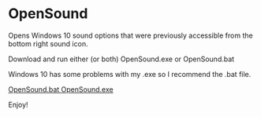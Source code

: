 # OpenSound
Opens Windows 10 sound options that were previously accessible from the bottom right sound icon.


Download and run either (or both) OpenSound.exe or OpenSound.bat

Windows 10 has some problems with my .exe so I recommend the .bat file.

<a href="https://github.com/YeloPartyHat/OpenSound/blob/master/OpenSound.bat"> OpenSound.bat </a>
<a href="https://github.com/YeloPartyHat/OpenSound/blob/master/OpenSound.exe"> OpenSound.exe </a>


Enjoy!
